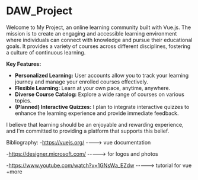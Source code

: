 # DAW_Project

Welcome to   My Project, an online learning community built with Vue.js. The mission is to create an engaging and accessible learning environment where individuals can connect with knowledge and pursue their educational goals. It provides  a variety of courses across different disciplines, fostering a culture of continuous learning.

**Key Features:**

*   **Personalized Learning:** User accounts allow you to track your learning journey and manage your enrolled courses effectively.
*   **Flexible Learning:** Learn at your own pace, anytime, anywhere.
*   **Diverse Course Catalog:** Explore a wide range of courses on various topics.
*   **(Planned) Interactive Quizzes:** I plan to integrate interactive quizzes to enhance the learning experience and provide immediate feedback.

I believe that learning should be an enjoyable and rewarding experience, and I'm committed to providing a platform that supports this belief.

Bibliography:
-https://vuejs.org/ ----> vue documentation

-https://designer.microsoft.com/ -----> for logos and photos

-https://www.youtube.com/watch?v=1GNsWa_EZdw -----> tutorial for vue +more
